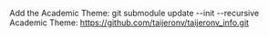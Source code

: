 Add the Academic Theme: git submodule update --init --recursive
Academic Theme: https://github.com/taijeronv/taijeronv_info.git

